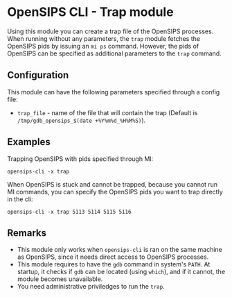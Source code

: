 # OpenSIPS CLI - Trap module

Using this module you can create a trap file of the OpenSIPS processes.
When running without any parameters, the `trap` module fetches the OpenSIPS
pids by issuing an `mi ps` command. However, the pids of OpenSIPS can be
specified as additional parameters to the `trap` command.

## Configuration

This module can have the following parameters specified through a config file:
* `trap_file` - name of the file that will contain the trap (Default is
`/tmp/gdb_opensips_$(date +%Y%m%d_%H%M%S)`).

## Examples

Trapping OpenSIPS with pids specified through MI:

```
opensips-cli -x trap
```

When OpenSIPS is stuck and cannot be trapped, because you cannot run MI
commands, you can specify the OpenSIPS pids you want to trap directly in the
cli:

```
opensips-cli -x trap 5113 5114 5115 5116
```

## Remarks

* This module only works when `opensips-cli` is ran on the same machine as
OpenSIPS, since it needs direct access to OpenSIPS processes.
* This module requires to have the `gdb` command in system's `PATH`. At
startup, it checks if `gdb` can be located (using `which`), and if it cannot,
the module becomes unavailable.
* You need administrative priviledges to run the `trap`.

